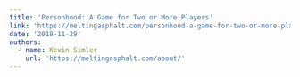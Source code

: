 ```yaml
---
title: 'Personhood: A Game for Two or More Players'
link: 'https://meltingasphalt.com/personhood-a-game-for-two-or-more-players/'
date: '2018-11-29'
authors:
  - name: Kevin Simler
    url: 'https://meltingasphalt.com/about/'
---
```


